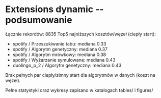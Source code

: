 # Extensions dynamic -- podsumowanie

Łącznie rekordów: 8835
Top5 najniższych kosztów/węzeł (ciepły start):
- spotify / Przeszukiwanie tabu: mediana 0.33
- spotify / Algorytm genetyczny: mediana 0.37
- spotify / Algorytm mrówkowy: mediana 0.38
- spotify / Wyżarzanie symulowane: mediana 0.43
- duolingo_p_2 / Algorytm genetyczny: mediana 0.43

Brak pełnych par ciepły/zimny start dla algorytmów w danych (koszt na węzeł).

Pełne statystyki oraz wykresy zapisano w katalogach tables/ i figures/
